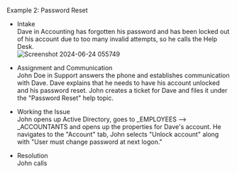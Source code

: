 Example 2: Password Reset

- Intake<br />
Dave in Accounting has forgotten his password and has been locked out of his account due to too many invalid attempts, so he calls the Help Desk.<br />
![Screenshot 2024-06-24 055749](https://github.com/ScotBlair/Example-2/assets/171102023/09a9989a-f058-4f66-8fce-6700e4eaf8c6)



- Assignment and Communication<br />
John Doe in Support answers the phone and establishes communication with Dave.  Dave explains that he needs to have his account unlocked and his password reset.  John creates a ticket for Dave and files it under the "Password Reset" help topic.

- Working the Issue<br />
John opens up Active Directory, goes to _EMPLOYEES --> _ACCOUNTANTS and opens up the properties for Dave's account.  He navigates to the "Account" tab, John selects "Unlock account" along with "User must change password at next logon."

- Resolution<br />
John calls 
